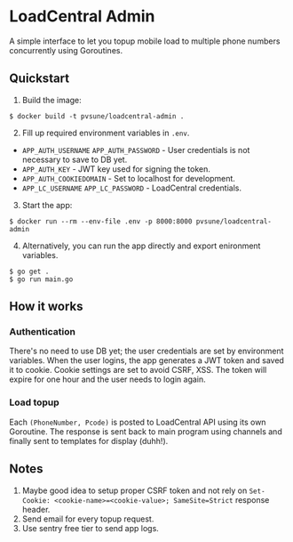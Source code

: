 # LoadCentral Admin
A simple interface to let you topup mobile load to multiple phone numbers concurrently using Goroutines.

## Quickstart
1. Build the image:
```
$ docker build -t pvsune/loadcentral-admin .
```

2. Fill up required environment variables in `.env`.
  - `APP_AUTH_USERNAME` `APP_AUTH_PASSWORD` - User credentials is not necessary to save to DB yet.
  - `APP_AUTH_KEY` - JWT key used for signing the token.
  - `APP_AUTH_COOKIEDOMAIN` - Set to localhost for development.
  - `APP_LC_USERNAME` `APP_LC_PASSWORD` - LoadCentral credentials.
  
3. Start the app:
```
$ docker run --rm --env-file .env -p 8000:8000 pvsune/loadcentral-admin
```

4. Alternatively, you can run the app directly and export enironment variables.
```
$ go get .
$ go run main.go 
```

## How it works
### Authentication
There's no need to use DB yet; the user credentials are set by environment variables. When the user logins, the app generates a JWT token and saved it to cookie. Cookie settings are set to avoid CSRF, XSS. The token will expire for one hour and the user needs to login again.

### Load topup
Each `(PhoneNumber, Pcode)` is posted to LoadCentral API using its own Goroutine. The response is sent back to main program using channels and finally sent to templates for display (duhh!).

## Notes
1. Maybe good idea to setup proper CSRF token and not rely on `Set-Cookie: <cookie-name>=<cookie-value>; SameSite=Strict` response header.
2. Send email for every topup request.
3. Use sentry free tier to send app logs.
